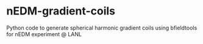 # nEDM-gradient-coils

Python code to generate spherical harmonic gradient coils using bfieldtools for nEDM experiment @ LANL
